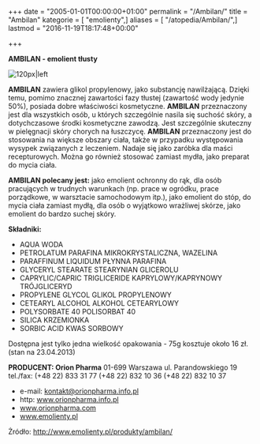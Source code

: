 +++
date = "2005-01-01T00:00:00+01:00"
permalink = "/Ambilan/"
title = "Ambilan"
kategorie = [ "emolienty",]
aliases = [ "/atopedia/Ambilan/",]
lastmod = "2016-11-19T18:17:48+00:00"

+++

**AMBILAN - emolient tłusty**

![](/images/Ambilan.gif "120px|left")

**AMBILAN** zawiera glikol propylenowy, jako substancję nawilżającą. Dzięki temu, pomimo znacznej zawartości fazy tłustej (zawartość wody jedynie 50%), posiada dobre właściwości kosmetyczne. **AMBILAN** przeznaczony jest dla wszystkich osób, u których szczególnie nasila się suchość skóry, a dotychczasowe środki kosmetyczne zawodzą. Jest szczególnie skuteczny w pielęgnacji skóry chorych na łuszczycę. **AMBILAN** przeznaczony jest do stosowania na większe obszary ciała, także w przypadku występowania wysypek związanych z leczeniem. Nadaje się jako zaróbka dla maści recepturowych. Można go również stosować zamiast mydła, jako preparat do mycia ciała.

**AMBILAN polecany jest:** jako emolient ochronny do rąk, dla osób pracujących w trudnych warunkach (np. prace w ogródku, prace porządkowe, w warsztacie samochodowym itp.), jako emolient do stóp, do mycia ciała zamiast mydłą, dla osób o wyjątkowo wrażliwej skórze, jako emolient do bardzo suchej skóry.

**Składniki:**

-   AQUA WODA
-   PETROLATUM PARAFINA MIKROKRYSTALICZNA, WAZELINA
-   PARAFFINUM LIQUIDUM PŁYNNA PARAFINA
-   GLYCERYL STEARATE STEARYNIAN GLICEROLU
-   CAPRYLIC/CAPRIC TRIGLICERIDE KAPRYLOWY/KAPRYNOWY TRÓJGLICERYD
-   PROPYLENE GLYCOL GLIKOL PROPYLENOWY
-   CETEARYL ALCOHOL ALKOHOL CETEARYLOWY
-   POLYSORBATE 40 POLISORBAT 40
-   SILICA KRZEMIONKA
-   SORBIC ACID KWAS SORBOWY

Dostępna jest tylko jedna wielkość opakowania - 75g kosztuje około 16 zł. (stan na 23.04.2013)

**PRODUCENT: Orion Pharma** 01-699 Warszawa ul. Parandowskiego 19 tel./fax: (+48 22) 833 31 77 (+48 22) 832 10 36 (+48 22) 832 10 37

-   e-mail: kontakt@orionpharma.info.pl
-   http: www.orionpharma.info.pl
-   www.orionpharma.com
-   www.emolienty.pl

Żródło: <http://www.emolienty.pl/produkty/ambilan/>
